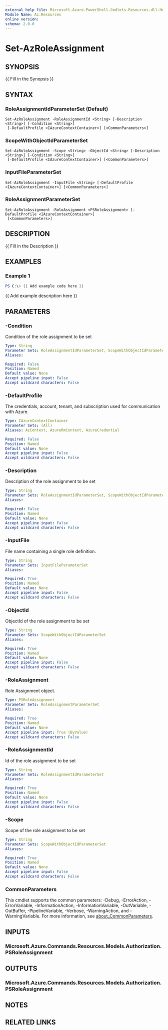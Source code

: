 ```yaml
---
external help file: Microsoft.Azure.PowerShell.Cmdlets.Resources.dll-Help.xml
Module Name: Az.Resources
online version:
schema: 2.0.0
---
```


# Set-AzRoleAssignment

## SYNOPSIS
{{ Fill in the Synopsis }}

## SYNTAX

### RoleAssignmentIdParameterSet (Default)
```
Set-AzRoleAssignment -RoleAssignmentId <String> [-Description <String>] [-Condition <String>]
 [-DefaultProfile <IAzureContextContainer>] [<CommonParameters>]
```

### ScopeWithObjectIdParameterSet
```
Set-AzRoleAssignment -Scope <String> -ObjectId <String> [-Description <String>] [-Condition <String>]
 [-DefaultProfile <IAzureContextContainer>] [<CommonParameters>]
```

### InputFileParameterSet
```
Set-AzRoleAssignment -InputFile <String> [-DefaultProfile <IAzureContextContainer>] [<CommonParameters>]
```

### RoleAssignmentParameterSet
```
Set-AzRoleAssignment -RoleAssignment <PSRoleAssignment> [-DefaultProfile <IAzureContextContainer>]
 [<CommonParameters>]
```

## DESCRIPTION
{{ Fill in the Description }}

## EXAMPLES

### Example 1
```powershell
PS C:\> {{ Add example code here }}
```

{{ Add example description here }}

## PARAMETERS

### -Condition
Condition of the role assignment to be set

```yaml
Type: String
Parameter Sets: RoleAssignmentIdParameterSet, ScopeWithObjectIdParameterSet
Aliases:

Required: False
Position: Named
Default value: None
Accept pipeline input: False
Accept wildcard characters: False
```

### -DefaultProfile
The credentials, account, tenant, and subscription used for communication with Azure.

```yaml
Type: IAzureContextContainer
Parameter Sets: (All)
Aliases: AzContext, AzureRmContext, AzureCredential

Required: False
Position: Named
Default value: None
Accept pipeline input: False
Accept wildcard characters: False
```

### -Description
Description of the role assignment to be set

```yaml
Type: String
Parameter Sets: RoleAssignmentIdParameterSet, ScopeWithObjectIdParameterSet
Aliases:

Required: False
Position: Named
Default value: None
Accept pipeline input: False
Accept wildcard characters: False
```

### -InputFile
File name containing a single role definition.

```yaml
Type: String
Parameter Sets: InputFileParameterSet
Aliases:

Required: True
Position: Named
Default value: None
Accept pipeline input: False
Accept wildcard characters: False
```

### -ObjectId
ObjectId of the role assignment to be set

```yaml
Type: String
Parameter Sets: ScopeWithObjectIdParameterSet
Aliases:

Required: True
Position: Named
Default value: None
Accept pipeline input: False
Accept wildcard characters: False
```

### -RoleAssignment
Role Assignment object.

```yaml
Type: PSRoleAssignment
Parameter Sets: RoleAssignmentParameterSet
Aliases:

Required: True
Position: Named
Default value: None
Accept pipeline input: True (ByValue)
Accept wildcard characters: False
```

### -RoleAssignmentId
Id of the role assignment to be set

```yaml
Type: String
Parameter Sets: RoleAssignmentIdParameterSet
Aliases:

Required: True
Position: Named
Default value: None
Accept pipeline input: False
Accept wildcard characters: False
```

### -Scope
Scope of the role assignment to be set

```yaml
Type: String
Parameter Sets: ScopeWithObjectIdParameterSet
Aliases:

Required: True
Position: Named
Default value: None
Accept pipeline input: False
Accept wildcard characters: False
```

### CommonParameters
This cmdlet supports the common parameters: -Debug, -ErrorAction, -ErrorVariable, -InformationAction, -InformationVariable, -OutVariable, -OutBuffer, -PipelineVariable, -Verbose, -WarningAction, and -WarningVariable. For more information, see [about_CommonParameters](http://go.microsoft.com/fwlink/?LinkID=113216).

## INPUTS

### Microsoft.Azure.Commands.Resources.Models.Authorization.PSRoleAssignment

## OUTPUTS

### Microsoft.Azure.Commands.Resources.Models.Authorization.PSRoleAssignment

## NOTES

## RELATED LINKS
